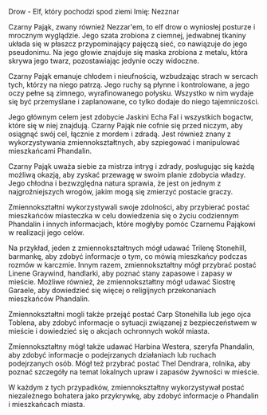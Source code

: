 Drow - Elf, który pochodzi spod ziemi
Imię: Nezznar


Czarny Pająk, zwany również Nezzar'em, to elf drow o wyniosłej posturze i mrocznym wyglądzie. Jego szata zrobiona z ciemnej, jedwabnej tkaniny układa się w płaszcz przypominający pajęczą sieć, co nawiązuje do jego pseudonimu. Na jego głowie znajduje się maska zrobiona z metalu, która skrywa jego twarz, pozostawiając jedynie oczy widoczne.

Czarny Pająk emanuje chłodem i nieufnością, wzbudzając strach w sercach tych, którzy na niego patrzą. Jego ruchy są płynne i kontrolowane, a jego oczy pełne są zimnego, wyrafinowanego połysku. Wszystko w nim wydaje się być przemyślane i zaplanowane, co tylko dodaje do niego tajemniczości.

Jego głównym celem jest zdobycie Jaskini Echa Fal i wszystkich bogactw, które się w niej znajdują. Czarny Pająk nie cofnie się przed niczym, aby osiągnąć swój cel, łącznie z mordem i zdradą. Jest również znany z wykorzystywania zmiennokształtnych, aby szpiegować i manipulować mieszkańcami Phandalin.

Czarny Pająk uważa siebie za mistrza intryg i zdrady, posługując się każdą możliwą okazją, aby zyskać przewagę w swoim planie zdobycia władzy. Jego chłodna i bezwzględna natura sprawia, że jest on jednym z najgroźniejszych wrogów, jakim mogą się zmierzyć postacie graczy.



Zmiennokształtni wykorzystywali swoje zdolności, aby przybierać postać mieszkańców miasteczka w celu dowiedzenia się o życiu codziennym Phandalin i innych informacjach, które mogłyby pomóc Czarnemu Pająkowi w realizacji jego celów.

Na przykład, jeden z zmiennokształtnych mógł udawać Trilenę Stonehill, barmankę, aby zdobyć informacje o tym, co mówią mieszkańcy podczas rozmów w karczmie. Innym razem, zmiennokształtny mógł przybrać postać Linene Graywind, handlarki, aby poznać stany zapasowe i zapasy w mieście. Możliwe również, że zmiennokształtny mógł udawać Siostrę Garaele, aby dowiedzieć się więcej o religijnych przekonaniach mieszkańców Phandalin.

Zmiennokształtni mogli także przejąć postać Carp Stonehilla lub jego ojca Toblena, aby zdobyć informacje o sytuacji związanej z bezpieczeństwem w mieście i dowiedzieć się o akcjach ochronnych wokół miasta.

Zmiennokształtny mógł także udawać Harbina Westera, szeryfa Phandalin, aby zdobyć informacje o podejrzanych działaniach lub ruchach podejrzanych osób. Mógł też przybrać postać Thel Dendrara, rolnika, aby poznać szczegóły na temat lokalnych upraw i zapasów żywności w mieście.

W każdym z tych przypadków, zmiennokształtny wykorzystywał postać niezależnego bohatera jako przykrywkę, aby zdobyć informacje o Phandalin i mieszkańcach miasta.



